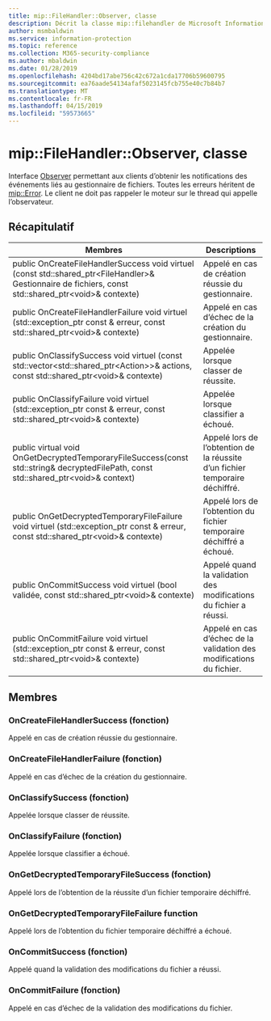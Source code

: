 ```yaml
---
title: mip::FileHandler::Observer, classe
description: Décrit la classe mip::filehandler de Microsoft Information Protection (MIP) SDK.
author: msmbaldwin
ms.service: information-protection
ms.topic: reference
ms.collection: M365-security-compliance
ms.author: mbaldwin
ms.date: 01/28/2019
ms.openlocfilehash: 4204bd17abe756c42c672a1cda17706b59600795
ms.sourcegitcommit: ea76aade54134afaf5023145fcb755e40c7b84b7
ms.translationtype: MT
ms.contentlocale: fr-FR
ms.lasthandoff: 04/15/2019
ms.locfileid: "59573665"
---
```

# <a name="class-mipfilehandlerobserver"></a>mip::FileHandler::Observer, classe 
Interface [Observer](class_mip_filehandler_observer.md) permettant aux clients d’obtenir les notifications des événements liés au gestionnaire de fichiers.
Toutes les erreurs héritent de [mip::Error](class_mip_error.md). Le client ne doit pas rappeler le moteur sur le thread qui appelle l’observateur.
  
## <a name="summary"></a>Récapitulatif
 Membres                        | Descriptions                                
--------------------------------|---------------------------------------------
public OnCreateFileHandlerSuccess void virtuel (const std::shared_ptr\<FileHandler\>& Gestionnaire de fichiers, const std::shared_ptr\<void\>& contexte)  |  Appelé en cas de création réussie du gestionnaire.
public OnCreateFileHandlerFailure void virtuel (std::exception_ptr const & erreur, const std::shared_ptr\<void\>& contexte)  |  Appelé en cas d’échec de la création du gestionnaire.
public OnClassifySuccess void virtuel (const std::vector\<std::shared_ptr\<Action\>\>& actions, const std::shared_ptr\<void\>& contexte)  |  Appelée lorsque classer de réussite.
public OnClassifyFailure void virtuel (std::exception_ptr const & erreur, const std::shared_ptr\<void\>& contexte)  |  Appelée lorsque classifier a échoué.
public virtual void OnGetDecryptedTemporaryFileSuccess(const std::string& decryptedFilePath, const std::shared_ptr\<void\>& context)  |  Appelé lors de l’obtention de la réussite d’un fichier temporaire déchiffré.
public OnGetDecryptedTemporaryFileFailure void virtuel (std::exception_ptr const & erreur, const std::shared_ptr\<void\>& contexte)  |  Appelé lors de l’obtention du fichier temporaire déchiffré a échoué.
public OnCommitSuccess void virtuel (bool validée, const std::shared_ptr\<void\>& contexte)  |  Appelé quand la validation des modifications du fichier a réussi.
public OnCommitFailure void virtuel (std::exception_ptr const & erreur, const std::shared_ptr\<void\>& contexte)  |  Appelé en cas d’échec de la validation des modifications du fichier.
  
## <a name="members"></a>Membres
  
### <a name="oncreatefilehandlersuccess-function"></a>OnCreateFileHandlerSuccess (fonction)
Appelé en cas de création réussie du gestionnaire.
  
### <a name="oncreatefilehandlerfailure-function"></a>OnCreateFileHandlerFailure (fonction)
Appelé en cas d’échec de la création du gestionnaire.
  
### <a name="onclassifysuccess-function"></a>OnClassifySuccess (fonction)
Appelée lorsque classer de réussite.
  
### <a name="onclassifyfailure-function"></a>OnClassifyFailure (fonction)
Appelée lorsque classifier a échoué.
  
### <a name="ongetdecryptedtemporaryfilesuccess-function"></a>OnGetDecryptedTemporaryFileSuccess (fonction)
Appelé lors de l’obtention de la réussite d’un fichier temporaire déchiffré.
  
### <a name="ongetdecryptedtemporaryfilefailure-function"></a>OnGetDecryptedTemporaryFileFailure function
Appelé lors de l’obtention du fichier temporaire déchiffré a échoué.
  
### <a name="oncommitsuccess-function"></a>OnCommitSuccess (fonction)
Appelé quand la validation des modifications du fichier a réussi.
  
### <a name="oncommitfailure-function"></a>OnCommitFailure (fonction)
Appelé en cas d’échec de la validation des modifications du fichier.